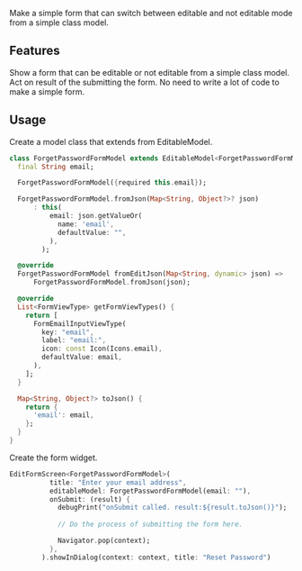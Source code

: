 <!--
This README describes the package. If you publish this package to pub.dev,
this README's contents appear on the landing page for your package.

For information about how to write a good package README, see the guide for
[writing package pages](https://dart.dev/guides/libraries/writing-package-pages).

For general information about developing packages, see the Dart guide for
[creating packages](https://dart.dev/guides/libraries/create-library-packages)
and the Flutter guide for
[developing packages and plugins](https://flutter.dev/developing-packages).
-->

Make a simple form that can switch between editable and not editable mode from a simple class model.

## Features

Show a form that can be editable or not editable from a simple class model.
Act on result of the submitting the form.
No need to write a lot of code to make a simple form.

## Usage

Create a model class that extends from EditableModel.

```dart
class ForgetPasswordFormModel extends EditableModel<ForgetPasswordFormModel> {
  final String email;

  ForgetPasswordFormModel({required this.email});

  ForgetPasswordFormModel.fromJson(Map<String, Object?>? json)
      : this(
          email: json.getValueOr(
            name: 'email',
            defaultValue: "",
          ),
        );

  @override
  ForgetPasswordFormModel fromEditJson(Map<String, dynamic> json) =>
      ForgetPasswordFormModel.fromJson(json);

  @override
  List<FormViewType> getFormViewTypes() {
    return [
      FormEmailInputViewType(
        key: "email",
        label: "email:",
        icon: const Icon(Icons.email),
        defaultValue: email,
      ),
    ];
  }

  Map<String, Object?> toJson() {
    return {
      'email': email,
    };
  }
}
```

Create the form widget.

```dart
EditFormScreen<ForgetPasswordFormModel>(
          title: "Enter your email address",
          editableModel: ForgetPasswordFormModel(email: ""),
          onSubmit: (result) {
            debugPrint("onSubmit called. result:${result.toJson()}");
            
            // Do the process of submitting the form here.

            Navigator.pop(context);
          },
        ).showInDialog(context: context, title: "Reset Password")
```
